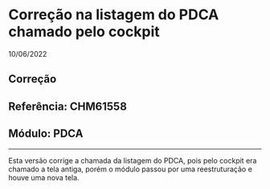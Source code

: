 # Correção na listagem do PDCA chamado pelo cockpit
10/06/2022
## Correção
## Referência: CHM61558
## Módulo: PDCA
***

Esta versão corrige a chamada da listagem do PDCA, pois pelo cockpit era chamado a tela antiga, porém o módulo passou por uma reestruturação e houve uma nova tela.